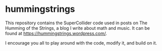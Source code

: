 # hummingstrings
This repository contains the SuperCollider code used in posts 
on The Humming of the Strings, a blog I write about math and music. 
It can be found at https://hummingstrings.wordpress.com/.

I encourage you all to play around with the code, modify it, 
and build on it.
